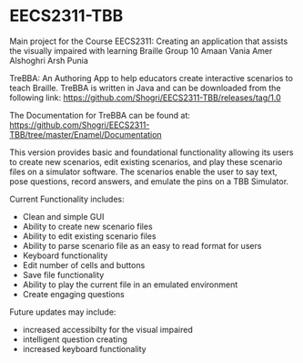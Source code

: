 # EECS2311-TBB
Main project for the Course EECS2311: Creating an application that assists the visually impaired with learning Braille
Group 10
Amaan Vania
Amer Alshoghri
Arsh Punia 

TreBBA: An Authoring App to help educators create interactive scenarios to teach Braille.
TreBBA is written in Java and can be downloaded from the following link: https://github.com/Shogri/EECS2311-TBB/releases/tag/1.0

The Documentation for TreBBA can be found at: https://github.com/Shogri/EECS2311-TBB/tree/master/Enamel/Documentation

This version provides basic and foundational functionality allowing its users to create new scenarios, edit existing scenarios, and play these scenario files on a simulator software.
The scenarios enable the user to say text, pose questions, record answers, and emulate the pins on a TBB Simulator. 

Current Functionality includes:

- Clean and simple GUI
- Ability to create new scenario files
- Ability to edit existing scenario files
- Ability to parse scenario file as an easy to read format for users
- Keyboard functionality
- Edit number of cells and buttons
- Save file functionality
- Ability to play the current file in an emulated environment
- Create engaging questions

Future updates may include:

- increased accessibilty for the visual impaired
- intelligent question creating 
- increased keyboard functionality
